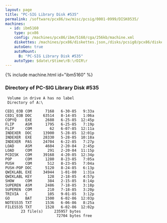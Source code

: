 ```yaml
---
layout: page
title: "PC-SIG Library Disk #535"
permalink: /software/pcx86/sw/misc/pcsig/0001-0999/DISK0535/
machines:
  - id: ibm5160
    type: pcx86
    config: /machines/pcx86/ibm/5160/cga/256kb/machine.xml
    diskettes: /machines/pcx86/diskettes.json,/disks/pcsig0/pcx86/diskettes.json
    autoGen: true
    autoMount:
      B: "PC-SIG Library Disk #535"
    autoType: $date\r$time\rB:\rDIR\r
---
```


{% include machine.html id="ibm5160" %}

### Directory of PC-SIG Library Disk #535

     Volume in drive A has no label
     Directory of A:\

    CED1_03B COM      7168   6-30-85   9:33a
    CED1_03B DOC     63514   8-14-85   1:06a
    COPYQ    EXE      2688   6-25-85  12:45p
    FLIP     ASM      1795   6-25-85   7:19p
    FLIP     COM        62   6-07-85  12:11a
    INDEXER  DOC     13900   5-28-85  12:01p
    INDEXER  EXE     28330   5-28-85  10:18a
    INDEXER  PAS     24704   6-22-85   7:27p
    LOAD     ASM      4604   2-20-84   2:45p
    LOAD     COM       291   2-20-84  11:15p
    PCDISK   COM     39168   4-20-85  12:34p
    POP      COM      1280   8-23-85   7:05a
    PUSH     COM       512   8-23-85   7:04a
    PUSH-POP DOC      5120   8-24-85   6:13p
    QWIKLABL EXE     34944   1-01-80   1:31a
    QWIKLABL KEY       128   2-18-85   4:57p
    SHOW     COM       384   2-15-85   8:14p
    SUPEREN  ASM      2486   7-18-85   3:18p
    SUPEREN  COM       210   7-18-85   3:20p
    TRIVIA   C         105   9-01-85   3:12p
    GO       BAT      1500   6-02-86  12:03p
    NOTES535 TXT      1536   6-06-86   8:25a
    FILES535 TXT      1528   6-02-86  12:02p
           23 file(s)     235957 bytes
                           72704 bytes free
